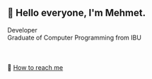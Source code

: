 ## 👋 Hello everyone, I'm Mehmet.
Developer<br>
Graduate of Computer Programming from IBU<br><br><br><br>
💬 [How to reach me](mailto:mehmetgulpolat@outlook.com)<br><br>
